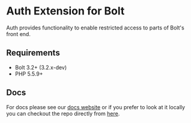 Auth Extension for Bolt
=============================

Auth provides functionality to enable restricted access to parts of Bolt's 
front end.

Requirements
------------

* Bolt 3.2+ (3.2.x-dev)
* PHP 5.5.9+

Docs
---------------

For docs please see our [docs website](http://boltauth.com/) or if you prefer
to look at it locally you can checkout the repo directly from
[here](https://github.com/boltauth/docs).
